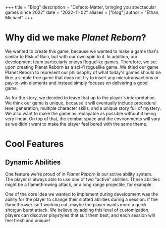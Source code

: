 +++
title = "Blog"
description = "Defacto Matter, bringing you spectacular games since 2022"
date = "2022-11-02"
aliases = ["blog"]
author = "Ethan, Michael"
+++

# Why did we make *Planet Reborn*?

We wanted to create this game, because we wanted to make a game that's similar to Risk of Rain, but with our own spin to it.
In addition, our development team particularly enjoys Roguelike games.
Therefore, we set upon creating Planet Reborn as a sci-fi roguelike game.
We titled our game Planet Reborn to represent our philosophy of what today's games should be like: a simple free game that does not try to insert any microtransactions or pay-to-win elements and instead simply focuses on delivering a good game.

As for the story, we decided to leave that up to the player's interpretation.
We think our game is unique, because it will eventually include procedural level generation, multiple character skills, and a unique story full of mystery.
We also want to make the game as replayable as possible without it being very linear.
On top of that, the combat space and the environments will vary as we didn't want to make the player feel bored with the same theme.

# Cool Features
## Dynamic Abilities
One feature we're proud of in *Planet Reborn* is our active ability system. The player is always able to use one of two "active" abilities. These abilities might be a flamethrowing attack, or a long range projectile, for example.


One of the core idea we wanted to implement during development was the ability for the player to change their slotted abilities during a session. If the flamethrower isn't working out, maybe the player wants more a quick shotgun burst attack. We believe by adding this level of customization, players can discover playstyles that suit them best, and each session will feel fresh and unique!